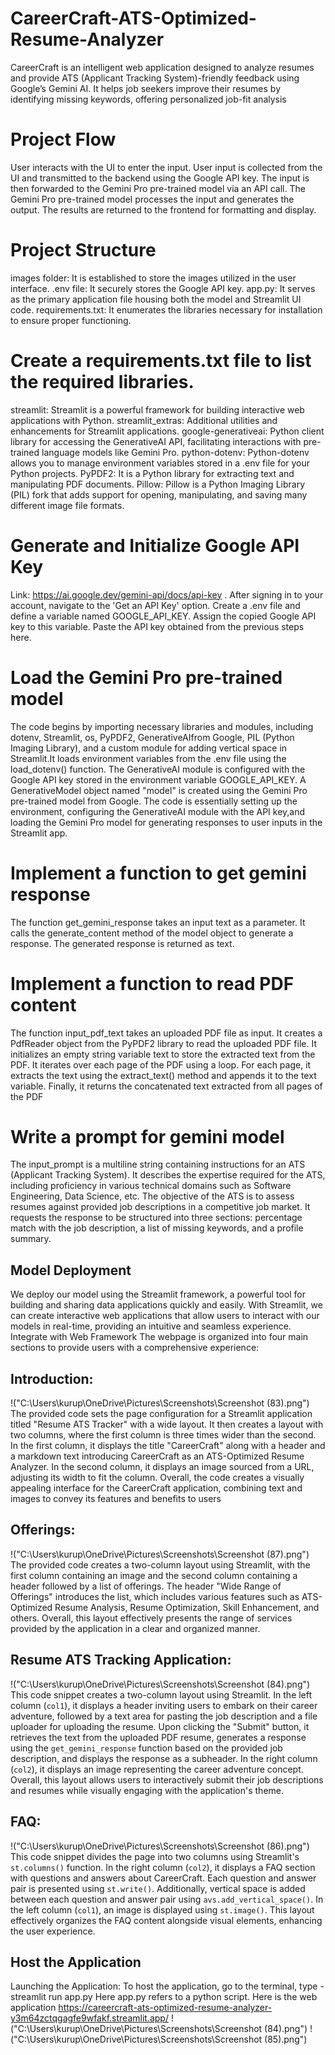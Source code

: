 # CareerCraft-ATS-Optimized-Resume-Analyzer
CareerCraft is an intelligent web application designed to analyze resumes and provide ATS (Applicant Tracking System)-friendly feedback using Google’s Gemini AI. It helps job seekers improve their resumes by identifying missing keywords, offering personalized job-fit analysis
# Project Flow
User interacts with the UI to enter the input. 
User input is collected from the UI and transmitted to the backend using the Google API key.
The input is then forwarded to the Gemini Pro pre-trained model via an API call.
The Gemini Pro pre-trained model processes the input and generates the output.
The results are returned to the frontend for formatting and display.
# Project Structure
images folder: It is established to store the images utilized in the user interface.
.env file: It securely stores the Google API key.
app.py: It serves as the primary application file housing both the model and Streamlit UI code.
requirements.txt: It enumerates the libraries necessary for installation to ensure proper functioning.
# Create a requirements.txt file to list the required libraries.
streamlit: Streamlit is a powerful framework for building interactive web applications with Python.
streamlit_extras: Additional utilities and enhancements for Streamlit applications.
google-generativeai: Python client library for accessing the GenerativeAI API, facilitating interactions with pre-trained language models like Gemini Pro.
python-dotenv: Python-dotenv allows you to manage environment variables stored in a .env file for your Python projects.
PyPDF2: It is a Python library for extracting text and manipulating PDF documents.
Pillow: Pillow is a Python Imaging Library (PIL) fork that adds support for opening, manipulating, and saving many different image file formats.
# Generate and Initialize Google API Key
Link: https://ai.google.dev/gemini-api/docs/api-key . After signing in to your account, navigate to the 'Get an API Key' option.
Create a .env file and define a variable named GOOGLE_API_KEY. 
Assign the copied Google API key to this variable. 
Paste the API key obtained from the previous steps here.
# Load the Gemini Pro pre-trained model
The code begins by importing necessary libraries and modules, including dotenv, Streamlit, os, PyPDF2, GenerativeAIfrom Google, PIL (Python Imaging Library), and a custom module for adding vertical space in Streamlit.It loads environment variables from the .env file using the load_dotenv() function.
The GenerativeAI module is configured with the Google API key stored in the environment variable GOOGLE_API_KEY.
A GenerativeModel object named "model" is created using the Gemini Pro pre-trained model from Google.
The code is essentially setting up the environment, configuring the GenerativeAI module with the API key,and loading the Gemini Pro model for generating responses to user inputs in the Streamlit app.
# Implement a function to get gemini response
The function get_gemini_response takes an input text as a parameter.
It calls the generate_content method of the model object to generate a response.
The generated response is returned as text.
# Implement a function to read PDF content
The function input_pdf_text takes an uploaded PDF file as input.
It creates a PdfReader object from the PyPDF2 library to read the uploaded PDF file.
It initializes an empty string variable text to store the extracted text from the PDF.
It iterates over each page of the PDF using a loop.
For each page, it extracts the text using the extract_text() method and appends it to the text variable.
Finally, it returns the concatenated text extracted from all pages of the PDF
# Write a prompt for gemini model
The input_prompt is a multiline string containing instructions for an ATS (Applicant Tracking System).
It describes the expertise required for the ATS, including proficiency in various technical domains such as Software Engineering, Data Science, etc.
The objective of the ATS is to assess resumes against provided job descriptions in a competitive job market.
It requests the response to be structured into three sections: percentage match with the job description, a list of missing keywords, and a profile summary.
## Model Deployment
We deploy our model using the Streamlit framework, a powerful tool for building and sharing data applications quickly and easily. With Streamlit, we can create interactive web applications that allow users to interact with our models in real-time, providing an intuitive and seamless experience.
Integrate with Web Framework
The webpage is organized into four main sections to provide users with a comprehensive experience: 
## Introduction: 
!("C:\Users\kurup\OneDrive\Pictures\Screenshots\Screenshot (83).png")
The provided code sets the page configuration for a Streamlit application titled "Resume ATS Tracker" with a wide layout. 
It then creates a layout with two columns, where the first column is three times wider than the second. 
In the first column, it displays the title "CareerCraft" along with a header and a markdown text introducing CareerCraft as an ATS-Optimized Resume Analyzer. 
In the second column, it displays an image sourced from a URL, adjusting its width to fit the column. 
Overall, the code creates a visually appealing interface for the CareerCraft application, combining text and images to convey its features and benefits to users
## Offerings:
!("C:\Users\kurup\OneDrive\Pictures\Screenshots\Screenshot (87).png")
The provided code creates a two-column layout using Streamlit, with the first column containing an image and the second column containing a header followed by a list of offerings. 
The header "Wide Range of Offerings" introduces the list, which includes various features such as ATS-Optimized Resume Analysis, Resume Optimization, Skill Enhancement, and others. 
Overall, this layout effectively presents the range of services provided by the application in a clear and organized manner.
## Resume ATS Tracking Application:
!("C:\Users\kurup\OneDrive\Pictures\Screenshots\Screenshot (84).png")
This code snippet creates a two-column layout using Streamlit. 
In the left column (`col1`), it displays a header inviting users to embark on their career adventure, followed by a text area for pasting the job description and a file uploader for uploading the resume. 
Upon clicking the "Submit" button, it retrieves the text from the uploaded PDF resume, generates a response using the `get_gemini_response` function based on the provided job description, and displays the response as a subheader. 
In the right column (`col2`), it displays an image representing the career adventure concept. 
Overall, this layout allows users to interactively submit their job descriptions and resumes while visually engaging with the application's theme.
## FAQ:
!("C:\Users\kurup\OneDrive\Pictures\Screenshots\Screenshot (86).png")
This code snippet divides the page into two columns using Streamlit's `st.columns()` function. 
In the right column (`col2`), it displays a FAQ section with questions and answers about CareerCraft. 
Each question and answer pair is presented using `st.write()`. 
Additionally, vertical space is added between each question and answer pair using `avs.add_vertical_space()`. 
In the left column (`col1`), an image is displayed using `st.image()`. 
This layout effectively organizes the FAQ content alongside visual elements, enhancing the user experience.
## Host the Application
Launching the Application:
To host the application,  go to the terminal, type - streamlit run app.py
Here app.py refers to a python script.
 Here is the web application https://careercraft-ats-optimized-resume-analyzer-y3m64zctqgagfe9wfakf.streamlit.app/
!("C:\Users\kurup\OneDrive\Pictures\Screenshots\Screenshot (84).png")
 !("C:\Users\kurup\OneDrive\Pictures\Screenshots\Screenshot (85).png")
